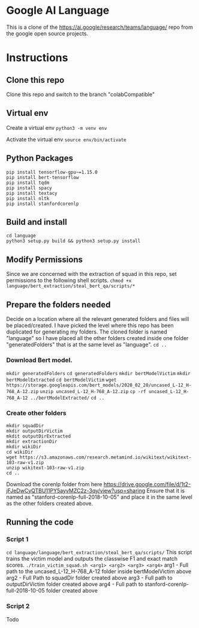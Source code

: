 # Google AI Language
This is a clone of the https://ai.google/research/teams/language/ repo from the google open source projects.

# Instructions
## Clone this repo
Clone this repo and switch to the branch "colabCompatible"

## Virtual env
Create a virtual env
`python3 -m venv env`

Activate the virtual env
`source env/bin/activate`

## Python Packages
```
pip install tensorflow-gpu~=1.15.0
pip install bert-tensorflow
pip install tqdm
pip install spacy
pip install textacy
pip install nltk
pip install stanfordcorenlp
```

## Build and install
```
cd language
python3 setup.py build && python3 setup.py install
```

## Modify Permissions
Since we are concerned with the extraction of squad in this repo, set permissions to the following shell scripts.
`chmod +x language/bert_extraction/steal_bert_qa/scripts/*`

## Prepare the folders needed
Decide on a location where all the relevant generated folders and files will be placed/created. I have picked the level where this repo has been duplicated for generating my folders.
The cloned folder is named "language" so I have placed all the other folders created inside one folder "generatedFolders" that is at the same level as "language".
`cd ..`

### Download Bert model.
`mkdir generatedFolders`
`cd generatedFolders`
`mkdir bertModelVictim`
`mkdir bertModelExtracted`
`cd bertModelVictim`
`wget https://storage.googleapis.com/bert_models/2020_02_20/uncased_L-12_H-768_A-12.zip`
`unzip uncased_L-12_H-768_A-12.zip`
`cp -rf uncased_L-12_H-768_A-12 ../bertModelExtracted/`
`cd ..`

### Create other folders
```
mkdir squadDir
mkdir outputDirVictim
mkdit outputDirExtracted
mkdir extractionDir
mkdir wikiDir
cd wikiDir
wget https://s3.amazonaws.com/research.metamind.io/wikitext/wikitext-103-raw-v1.zip
unzip wikitext-103-raw-v1.zip
cd ..
```

Download the corenlp folder from here https://drive.google.com/file/d/1t2-jFJeDwCyQTBU11PY5ayvMZC2z-3qy/view?usp=sharing
Ensure that it is named as "stanford-corenlp-full-2018-10-05" and place it in the same level as the other folders created above.

## Running the code
### Script 1
`cd language/language/bert_extraction/steal_bert_qa/scripts/`
This script trains the victim model and outputs the classwise F1 and exact match scores.
`./train_victim_squad.sh <arg1> <arg2> <arg3> <arg4>`
arg1 - Full path to the uncased_L-12_H-768_A-12 folder inside bertModelVictim above
arg2 - Full Path to squadDir folder created above
arg3 - Full path to outputDirVictim folder created above
arg4 - Full path to stanford-corenlp-full-2018-10-05 folder created above

### Script 2
Todo
